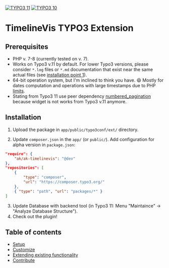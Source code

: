 [![TYPO3 11](https://img.shields.io/badge/TYPO3-11-orange.svg)](https://get.typo3.org/version/11)
[![TYPO3 10](https://img.shields.io/badge/TYPO3-10-orange.svg)](https://get.typo3.org/version/10)

# TimelineVis TYPO3 Extension

## Prerequisites

* PHP v. 7-8 (currently tested on v. 7).
* Works on Typo3 v.11 by default. For lower Typo3 versions, please consider `*.log` files or `*.md` documentation that exist near the same actual files (see [installation point 1](#installation)).
* 64-bit operation system, but I'm inclined to think you have. :smile: Mostly for dates computation and operations with large timestamps due to PHP [limits](https://www.php.net/manual/en/language.types.integer.php#language.types.integer.overflow).
* Stating from Typo3 11 use peer dependency [numbered_pagination](https://github.com/georgringer/numbered_pagination) because widget is not works from Typo3 v.11 anymore.

## Installation

1. Upload the package in `app/public/typo3conf/ext/` directory.

2. Update `composer.json` in the `app/` (or `public/`). Add configuration for alpha version in `package.json`:
```json
"require": {
	"ak/ak-timelinevis": "@dev"
},
"repositories": [
	{
		"type": "composer",
		"url": "https://composer.typo3.org/"
	},
	{ "type": "path", "url": "packages/*" }
]
```

3. Update Database with backend tool (in Typo3 11: Menu "Maintaince" -> "Analyze Database Structure").
4. Check out the plugin!

## Table of contents
- [Setup](/Documentation/setup.md)
- [Customize](/Documentation/customize.md)
- [Extending existing functionality](/Documentation/extend.md)
- [Contribute](/Documentation/contribute.md)
